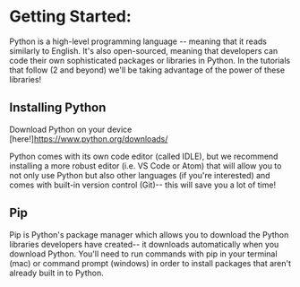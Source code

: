 # Getting Started:

Python is a high-level programming language -- meaning that it reads similarly to English. It's also open-sourced, meaning that developers can code their own sophisticated packages or libraries in Python. In the tutorials that follow (2 and beyond) we'll be taking advantage of the power of these libraries!

## Installing Python
Download Python on your device [here!]https://www.python.org/downloads/

Python comes with its own code editor (called IDLE), but we recommend installing a more robust editor (i.e. VS Code or Atom) that will allow you to not only use Python but also other languages (if you're interested) and comes with built-in version control (Git)-- this will save you a lot of time!

## Pip
Pip is Python's package manager which allows you to download the Python libraries developers have created-- it downloads automatically when you download Python. You'll need to run commands with pip in your terminal (mac) or command prompt (windows) in order to install packages that aren't already built in to Python.
